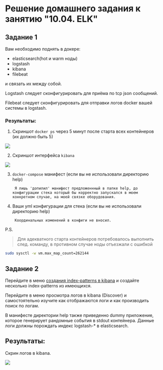 # Решение домашнего задания к занятию "10.04. ELK"

## Задание 1

Вам необходимо поднять в докере:
- elasticsearch(hot и warm ноды)
- logstash
- kibana
- filebeat

и связать их между собой.

Logstash следует сконфигурировать для приёма по tcp json сообщений.

Filebeat следует сконфигурировать для отправки логов docker вашей системы в logstash.

### Результаты:

1. Cкриншот `docker ps` через 5 минут после старта всех контейнеров (их должно быть 5)

<image src="./extfile/docker-ps.png">

2. Cкриншот интерфейса `kibana`

<image src="./extfile/kibana.png">

3. `docker-compose` манифест (если вы не использовали директорию help)

        Я лишь 'допилил' манифест предложеннный в папке help, до конфигурации стека который бы корректно запускался в моем конкретном случае, на моей связке оборудования.

4. Ваши yml конфигурации для стека (если вы не использовали директорию help)

        Координальных изменений в конфиги не вносил.

P.S.

> Для адекватного старта контейнеров потребовалось выполнить след. команду, в противном случае ноды отъезжали с ошибкой
```bash
sudo sysctl -w vm.max_map_count=262144
```

## Задание 2

Перейдите в меню [создания index-patterns  в kibana](http://localhost:5601/app/management/kibana/indexPatterns/create)
и создайте несколько index-patterns из имеющихся.

Перейдите в меню просмотра логов в kibana (Discover) и самостоятельно изучите как отображаются логи и как производить 
поиск по логам.

В манифесте директории help также приведенно dummy приложение, которое генерирует рандомные события в stdout контейнера.
Данные логи должны порождать индекс logstash-* в elasticsearch.

## Результаты:

Скрин логов в kibana.

<image src="./extfile/json.message.png">